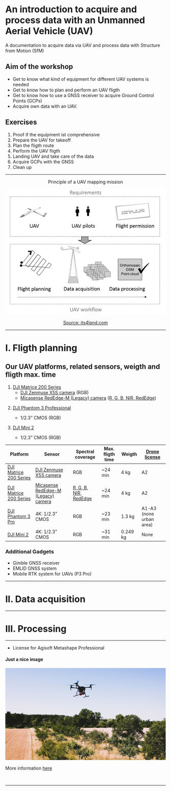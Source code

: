 # An introduction to acquire and process data with an Unmanned Aerial Vehicle (UAV)
A documentation to acquire data via UAV and process data with Structure from Motion (SfM) 

## Aim of the workshop
* Get to know what kind of equipment for different UAV systems is needed
* Get to know how to plan and perform an UAV fligth
* Get to know how to use a GNSS receiver to acquire Ground Control Points (GCPs)
* Acquire own data with an UAV.


## Exercises
1. Proof if the equipment ist comprehensive
2. Prepare the UAV for takeoff
3. Plan the fligth route 
4. Perform the UAV fligth
5. Landing UAV and take care of the data
6. Acquire GCPs with the GNSS
7. Clean up

---

<p align="center">
     Principle of a UAV mapping mission
</p>
<!-- ![Generic workflow](images/its4land_Ggneric-workflow-for-UAV-based-data-acquisition.png "Generic workflow") -->

<p align="center">
     <img src="images/its4land_Ggneric-workflow-for-UAV-based-data-acquisition.png"
          alt="Generic workflow" width=650/>
</p>

<p align="center">
     <a href = "https://its4land.com/fly-and-create/"> Source: its4land.com </a>
</p>


---

# I. Fligth planning

## Our UAV platforms, related sensors, weigth and fligth max. time
1. [DJI Matrice 200 Series](https://www.dji.com/matrice-200-series)
     * [DJI Zenmuse X5S camera](https://www.dji.com/zenmuse-x5s) (RGB)
     * [Micasense RedEdge-M (Legacy) camera](https://support.micasense.com/hc/en-us/articles/360001485134-Getting-Started-With-RedEdge-M-Legacy-) ([R, G, B, NIR, RedEdge](https://raw.githubusercontent.com/GeowazM/Introduction_UAV/main/images/RedEdge-M_bands_User_Manual_spectral_bands.png?token=GHSAT0AAAAAAB6YWBWETQT3GCPAG63BJLESY7V6L2Q))

     
<!-- ![RedEdge-M spectral bands](images/RedEdge-M_bands_User_Manual.png "MicaSense RedEdge-M spectral resolution") -->
<!-- <img src="images/RedEdge-M_bands_User_Manual_spectral_bands.png"
     alt="MicaSense RedEdge-M spectral resolution" width=250/> -->
 
  
2. [DJI Phantom 3 Professional](https://www.dji.com/phantom-3-pro?site=brandsite&from=insite_search)
    * 1/2.3” CMOS (RGB)

3. [DJI Mini 2](https://store.dji.com/product/mini-2?gclid=CjwKCAiAl9efBhAkEiwA4ToriiKMlmGKfPlxCbG1N3XQUkcqFHg9xXjMrqLKxbfWwHxQ7Q1gixHzJBoCFAYQAvD_BwE&vid=99411&set_region=US&from=store-nav)
    * 1/2.3” CMOS (RGB)




| Platform | Sensor | Spectral coverage | Max. fligth time | Weigth | [Drone license](https://www.dfs.de/homepage/en/drone-flight/checklist-for-drone-pilots/) | 
| ----------- | ----------- |  ----------- | ----------- | ----------- | ----------- |
| [DJI Matrice 200 Series](https://www.dji.com/matrice-200-series) | [DJI Zenmuse X5S camera](https://www.dji.com/zenmuse-x5s) | RGB | ~24 min | 4 kg | A2 |
| [DJI Matrice 200 Series](https://www.dji.com/matrice-200-series) | [Micasense RedEdge-M (Legacy) camera](https://support.micasense.com/hc/en-us/articles/360001485134-Getting-Started-With-RedEdge-M-Legacy-) | [R, G, B, NIR, RedEdge](https://raw.githubusercontent.com/GeowazM/Introduction_UAV/main/images/RedEdge-M_bands_User_Manual_spectral_bands.png?token=GHSAT0AAAAAAB6YWBWETQT3GCPAG63BJLESY7V6L2Q) | ~24 min | 4 kg | A2 |
| [DJI Phantom 3 Pro](https://www.dji.com/phantom-3-pro?site=brandsite&from=insite_search) | 4K: 1/2.3” CMOS | RGB | ~23 min | 1.3 kg | A1-A3 (none urban area) |
| [DJI Mini 2](https://store.dji.com/product/mini-2?gclid=CjwKCAiAl9efBhAkEiwA4ToriiKMlmGKfPlxCbG1N3XQUkcqFHg9xXjMrqLKxbfWwHxQ7Q1gixHzJBoCFAYQAvD_BwE&vid=99411&set_region=US&from=store-nav) | 4K: 1/2.3” CMOS | RGB | ~31 min | 0.249 kg | None |



### Additional Gadgets
- Gimble GNSS receiver
- EMLID GNSS system
- Mobile RTK system for UAVs (P3 Pro)


--- 

# II. Data acquisition

---

# III. Processing

---

- License for Agisoft Metashape Professional

#### Just a nice image

![Image UAV flying](images/Image_UAV_rgeo_crop.jpg "UAV monitoring orchards")

More information [here](https://rgeo.de/en/p/streuobst/)

<br>

---










